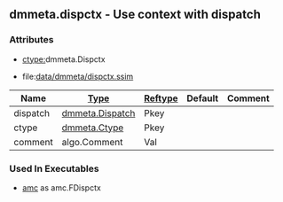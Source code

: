 ## dmmeta.dispctx - Use context with dispatch


### Attributes
<a href="#attributes"></a>
* [ctype:](/txt/ssimdb/dmmeta/ctype.md)dmmeta.Dispctx

* file:[data/dmmeta/dispctx.ssim](/data/dmmeta/dispctx.ssim)

|Name|[Type](/txt/ssimdb/dmmeta/ctype.md)|[Reftype](/txt/ssimdb/dmmeta/reftype.md)|Default|Comment|
|---|---|---|---|---|
|dispatch|[dmmeta.Dispatch](/txt/ssimdb/dmmeta/dispatch.md)|Pkey|
|ctype|[dmmeta.Ctype](/txt/ssimdb/dmmeta/ctype.md)|Pkey|
|comment|algo.Comment|Val|

### Used In Executables
<a href="#used-in-executables"></a>
* [amc](/txt/exe/amc/README.md) as amc.FDispctx


